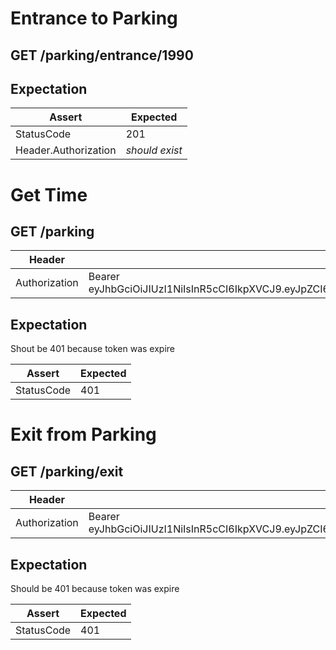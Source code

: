 # Entrance to Parking

## GET /parking/entrance/1990

## Expectation

| Assert | Expected |
| - | - |
| StatusCode | 201 |
| Header.Authorization | *should exist* |

# Get Time 

## GET /parking

| Header | Value |
| - | - |
| Authorization | Bearer eyJhbGciOiJIUzI1NiIsInR5cCI6IkpXVCJ9.eyJpZCI6MjUsImV4cCI6MTU1Njg5MDA0OCwiaWF0IjoxNTU2NzE3MjQ4fQ.OVK8Wy5aPZEfo_Fcibub3xu1p18u0z7BzPA0CkL6hKg |

## Expectation

Shout be 401 because token was expire

| Assert | Expected |
| - | - |
| StatusCode | 401 |

# Exit from Parking

## GET /parking/exit

| Header | Value |
| - | - |
| Authorization | Bearer eyJhbGciOiJIUzI1NiIsInR5cCI6IkpXVCJ9.eyJpZCI6MjUsImV4cCI6MTU1Njg5MDA0OCwiaWF0IjoxNTU2NzE3MjQ4fQ.OVK8Wy5aPZEfo_Fcibub3xu1p18u0z7BzPA0CkL6hKg |

## Expectation

Should be 401 because token was expire

| Assert | Expected |
| - | - |
| StatusCode | 401 |